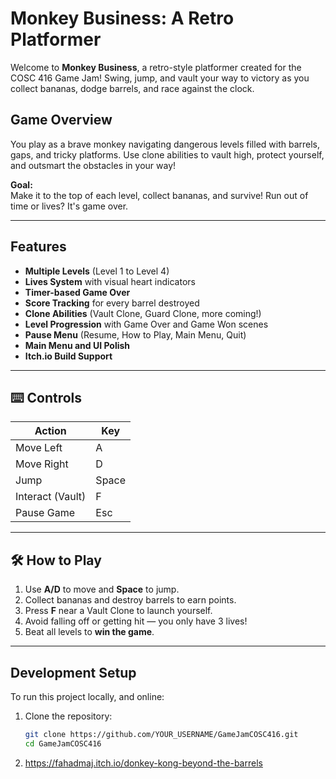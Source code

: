 #  Monkey Business: A Retro Platformer

Welcome to **Monkey Business**, a retro-style platformer created for the COSC 416 Game Jam! Swing, jump, and vault your way to victory as you collect bananas, dodge barrels, and race against the clock.

##  Game Overview

You play as a brave monkey navigating dangerous levels filled with barrels, gaps, and tricky platforms. Use clone abilities to vault high, protect yourself, and outsmart the obstacles in your way!

**Goal:**  
Make it to the top of each level, collect bananas, and survive! Run out of time or lives? It's game over.

---

##  Features

-  **Multiple Levels** (Level 1 to Level 4)
-  **Lives System** with visual heart indicators
-  **Timer-based Game Over**
-  **Score Tracking** for every barrel destroyed
-  **Clone Abilities** (Vault Clone, Guard Clone, more coming!)
-  **Level Progression** with Game Over and Game Won scenes
-  **Pause Menu** (Resume, How to Play, Main Menu, Quit)
-  **Main Menu and UI Polish**
-  **Itch.io Build Support**

---

## ⌨️ Controls

| Action        | Key |
|---------------|-----|
| Move Left     | A   |
| Move Right    | D   |
| Jump          | Space |
| Interact (Vault) | F   |
| Pause Game    | Esc |

---

## 🛠 How to Play

1. Use **A/D** to move and **Space** to jump.
2. Collect bananas and destroy barrels to earn points.
3. Press **F** near a Vault Clone to launch yourself.
4. Avoid falling off or getting hit — you only have 3 lives!
5. Beat all levels to **win the game**. 

---

##  Development Setup

To run this project locally, and online:

1. Clone the repository:
   ```bash
   git clone https://github.com/YOUR_USERNAME/GameJamCOSC416.git
   cd GameJamCOSC416

2. https://fahadmaj.itch.io/donkey-kong-beyond-the-barrels
